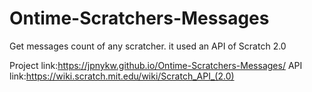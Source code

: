 # Ontime-Scratchers-Messages
Get messages count of any scratcher. it used an API of Scratch 2.0

Project link:https://jpnykw.github.io/Ontime-Scratchers-Messages/
API link:https://wiki.scratch.mit.edu/wiki/Scratch_API_(2.0)
